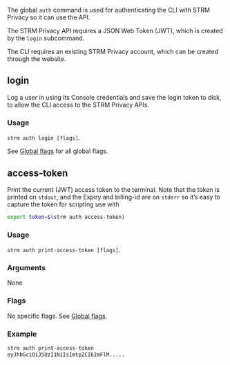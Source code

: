 
The global `auth` command is used for authenticating the CLI with STRM
Privacy so it can use the API.

The STRM Privacy API requires a JSON Web Token (JWT), which is created
by the `login` subcommand.

The CLI requires an existing STRM Privacy account, which can be created
through the website.

## login

Log a user in using its Console credentials and save the login token to
disk, to allow the CLI access to the STRM Privacy APIs.

### Usage

`strm auth login [flags]`.

See [Global flags](/cli-index.md#global-flags) for all global flags.

## access-token

Print the current (JWT) access token to the terminal. Note that the
token is printed on `stdout`, and the Expiry and billing-id are on
`stderr` so it’s easy to capture the token for scripting use with

```bash
export token=$(strm auth access-token)
```

### Usage

`strm auth print-access-token [flags]`.

### Arguments

None

### Flags

No specific flags. See [Global flags](/cli-index.md#global-flags).

### Example

```bash
strm auth print-access-token
eyJhbGciOiJSUzI1NiIsImtpZCI6ImFlM.....
```
